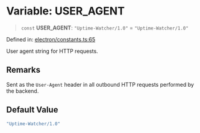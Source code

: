 # Variable: USER\_AGENT

> `const` **USER\_AGENT**: `"Uptime-Watcher/1.0"` = `"Uptime-Watcher/1.0"`

Defined in: [electron/constants.ts:65](https://github.com/Nick2bad4u/Uptime-Watcher/blob/main/electron/constants.ts#L65)

User agent string for HTTP requests.

## Remarks

Sent as the `User-Agent` header in all outbound HTTP requests performed by
the backend.

## Default Value

```ts
"Uptime-Watcher/1.0"
```
